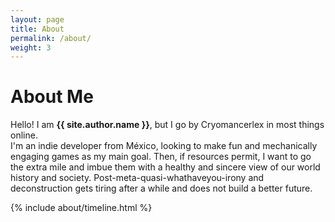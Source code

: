 ```yaml
---
layout: page
title: About
permalink: /about/
weight: 3
---
```


# **About Me**

Hello!
I am **{{ site.author.name }}**, but I go by Cryomancerlex in most things online.<br>
I'm an indie developer from México, looking to make fun and mechanically engaging games as my main goal. Then, if resources permit, I want to go the extra mile and imbue them with a healthy and sincere view of our world history and society. Post-meta-quasi-whathaveyou-irony and deconstruction gets tiring after a while and does not build a better future.

<div class="row">
{% include about/timeline.html %}
</div>